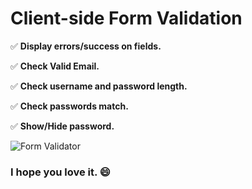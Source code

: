 # Client-side Form Validation

✅ **Display errors/success on fields.**

✅ **Check Valid Email.**

✅ **Check username and password length.**

✅ **Check passwords match.**

✅ **Show/Hide password.**

![Form Validator](https://i.imgur.com/rILCROq.gif)

### I hope you love it. 😄